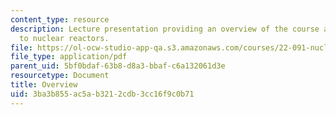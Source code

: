 ```yaml
---
content_type: resource
description: Lecture presentation providing an overview of the course and introduction
  to nuclear reactors.
file: https://ol-ocw-studio-app-qa.s3.amazonaws.com/courses/22-091-nuclear-reactor-safety-spring-2008/3ba3b855ac5ab3212cdb3cc16f9c0b71_MIT22_091S08_lec01.pdf
file_type: application/pdf
parent_uid: 5bf0bdaf-63b8-d8a3-bbaf-c6a132061d3e
resourcetype: Document
title: Overview
uid: 3ba3b855-ac5a-b321-2cdb-3cc16f9c0b71
---
```

